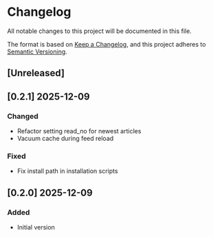 # Changelog

All notable changes to this project will be documented in this file.

The format is based on [Keep a Changelog](https://keepachangelog.com/en/1.1.0/),
and this project adheres to [Semantic Versioning](https://semver.org/spec/v2.0.0.html).

## [Unreleased]
## [0.2.1] 2025-12-09
### Changed
- Refactor setting read_no for newest articles
- Vacuum cache during feed reload
### Fixed
- Fix install path in installation scripts
 
## [0.2.0] 2025-12-09
### Added
- Initial version
